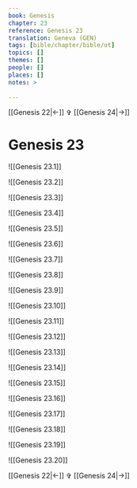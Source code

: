 ```yaml
---
book: Genesis
chapter: 23
reference: Genesis 23
translation: Geneva (GEN)
tags: [bible/chapter/bible/ot]
topics: []
themes: []
people: []
places: []
notes: >
  
---
```


[[Genesis 22|<-]] ✞ [[Genesis 24|->]]

# Genesis 23

![[Genesis 23.1]]

![[Genesis 23.2]]

![[Genesis 23.3]]

![[Genesis 23.4]]

![[Genesis 23.5]]

![[Genesis 23.6]]

![[Genesis 23.7]]

![[Genesis 23.8]]

![[Genesis 23.9]]

![[Genesis 23.10]]

![[Genesis 23.11]]

![[Genesis 23.12]]

![[Genesis 23.13]]

![[Genesis 23.14]]

![[Genesis 23.15]]

![[Genesis 23.16]]

![[Genesis 23.17]]

![[Genesis 23.18]]

![[Genesis 23.19]]

![[Genesis 23.20]]

[[Genesis 22|<-]] ✞ [[Genesis 24|->]]
